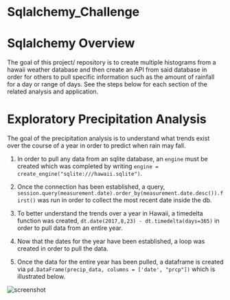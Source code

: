 # Sqlalchemy_Challenge

# Sqlalchemy Overview

The goal of this project/ repository is to create multiple histograms from a hawaii weather database and then create an API from said database in order for others to pull specific information such as the amount of rainfall for a day or range of days. See the steps below for each section of the related analysis and application.

# Exploratory Precipitation Analysis

The goal of the precipitation analysis is to understand what trends exist over the course of a year in order to predict when rain may fall.

1. In order to pull any data from an sqlite database, an `engine` must be created which was completed by writing `engine = create_engine("sqlite:///hawaii.sqlite")`. 

2. Once the connection has been established, a query, `session.query(measurement.date).order_by(measurement.date.desc()).first()` was run in order to collect the most recent date inside the db. 

3. To better understand the trends over a year in Hawaii, a timedelta function was created, `dt.date(2017,8,23) - dt.timedelta(days=365)` in order to pull data from an entire year. 

4. Now that the dates for the year have been established, a loop was created in order to pull the data.

5. Once the data for the entire year has been pulled, a dataframe is created via `pd.DataFrame(precip_data, columns = ['date', "prcp"])` which is illustrated below.

![screenshot](Images/df_screenshot.png)